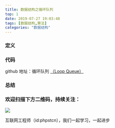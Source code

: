 ```yaml
---
title: 数据结构之循环队列
top: 1
date: 2019-07-27 19:03:48
tags: [数据结构,算法]
categories: "数据结构"
---
```

### 定义

### 代码
github 地址：循环队列 [（Loop Queue）](https://github.com/xushuhui/Data-Structures/tree/master/Queue/LoopQueue.php)

### 总结

### 欢迎扫描下方二维码，持续关注：
![](http://ww1.sinaimg.cn/large/a616b9a4gy1g4xzv954a4j20760763yo.jpg)

互联网工程师（id:phpstcn），我们一起学习，一起进步